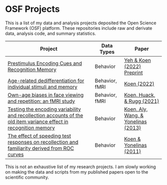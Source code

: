 # OSF Projects

This is a list of my data and analysis projects deposited the Open Science Framework (OSF) platform. These repositories include raw and derivate data, analysis code, and summary statistics.

Project | Data Types | Paper |
--- | --- | --- |
[Prestimulus Encoding Cues and Recognition Memory](https://osf.io/ydmun/) | Behavior | [Yeh & Koen (2022) Preprint](https://psyarxiv.com/qz3am/) |
[Age-related dedifferentiation for individual stimuli and memory](https://osf.io/hbuq9/) | Behavior, fMRI | [Koen (2022)](https://doi.org/10.1080/13825585.2022.2040411) |
[Own-age biases in face viewing and repetition: an fMRI study](https://osf.io/bpk2d/) | Behavior, fMRI | [Koen, Huack, & Rugg (2021)](https://pubmed.ncbi.nlm.nih.gov/34755395/) |
[Testing the encoding variability and recollection accounts of the old item variance effect in recognition memory](https://osf.io/k39c8/) | Behavior | [Koen, Aly, Wang, & Yonelinas (2013)](https://www.ncbi.nlm.nih.gov/pmc/articles/PMC3870156/) |
[The effect of speeding test responses on recollection and familiarity derived from ROC curves](https://osf.io/2evgc/) | Behavior | [Koen & Yonelinas (2011)](http://doi.org/10.1101/lm.2214511) |

This is not an exhaustive list of my research projects. I am slowly working on making the data and scripts from my published papers open to the scientific community. 
